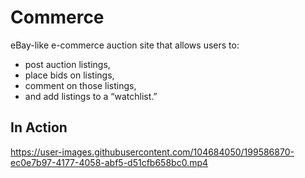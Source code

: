# Commerce
eBay-like e-commerce auction site that allows users to:
 - post auction listings, 
 - place bids on listings, 
 - comment on those listings, 
 - and add listings to a “watchlist.”

## In Action
https://user-images.githubusercontent.com/104684050/199586870-ec0e7b97-4177-4058-abf5-d51cfb658bc0.mp4

